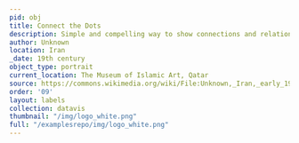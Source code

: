 ```yaml
---
pid: obj
title: Connect the Dots
description: Simple and compelling way to show connections and relationships within a community of individuals.
author: Unknown
location: Iran
_date: 19th century
object_type: portrait
current_location: The Museum of Islamic Art, Qatar
source: https://commons.wikimedia.org/wiki/File:Unknown,_Iran,_early_19th_Century_-_Portrait_of_Hasan_%27Ali_Mirza_Shuja_al-Saltana_-_Google_Art_Project.jpg
order: '09'
layout: labels
collection: datavis
thumbnail: "/img/logo_white.png"
full: "/examplesrepo/img/logo_white.png"
---
```

